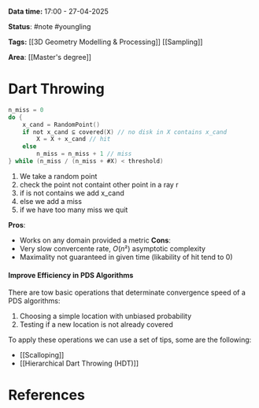 **Data time:** 17:00 - 27-04-2025

**Status**: #note #youngling 

**Tags:** [[3D Geometry Modelling & Processing]] [[Sampling]]

**Area**: [[Master's degree]]
# Dart Throwing

```c
n_miss = 0
do {
	x_cand = RandomPoint()
	if not x_cand ⊆ covered(X) // no disk in X contains x_cand
		X = X + x_cand // hit
	else 
		n_miss = n_miss + 1 // miss	
} while (n_miss / (n_miss + #X) < threshold)
```

1. We take a random point
2. check the point not containt other point in a ray r
3. if is not contains we add x_cand
4. else we add a miss
5. if we have too many miss we quit

**Pros**:
- Works on any domain provided a metric
**Cons**:
- Very slow convercente rate, $O(n²)$ asymptotic complexity
- Maximality not guaranteed in given time (likability of hit tend to 0)

#### Improve Efficiency in PDS Algorithms
There are tow basic operations that determinate convergence speed of a PDS algorithms:
1. Choosing a simple location with unbiased probability
2. Testing if a new location is not already covered

To apply these operations we can use a set of tips, some are the following:
- [[Scalloping]]
- [[Hierarchical Dart Throwing (HDT)]]
# References